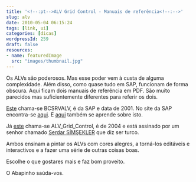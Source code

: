 ```yaml
---
title: '<!--:pt-->ALV Grid Control - Manuais de referência<!--:-->'
slug: alv
date: 2010-05-04 06:15:24
tags: [link, ui]
categories: [dicas]
wordpressId: 259
draft: false
resources:
- name: featuredImage
  src: "images/thumbnail.jpg"
---
```

Os ALVs são poderosos. Mas esse poder vem à custa de alguma complexidade. Além disso, como quase tudo em SAP, funcionam de forma obscura. Aqui ficam dois manuais de referência em PDF. São muito parecidos mas suficientemente diferentes para referir os dois.

[Este][1] chama-se BCSRVALV, é da SAP e data de 2001. No site da SAP encontra-se [aqui][2]. E [aqui][3] também se aprende sobre isto.

Já [este][4] chama-se ALV_Grid_Control, é de 2004 e está assinado por um senhor chamado [Serdar ŞİMŞEKLER][5] que diz ser turco.

Ambos ensinam a pintar os ALVs com cores alegres, a torná-los editáveis e interactivos e a fazer uma série de outras coisas boas.

Escolhe o que gostares mais e faz bom proveito.

O Abapinho saúda-vos.

   [1]: https://abapinho.com/wp-content/uploads/2010/05/BCSRVALV.pdf
   [2]: http://help.sap.com/printdocu/core/Print46c/EN/data/pdf/BCSRVALV/BCSRVALV.pdf
   [3]: http://help.sap.com/saphelp_nw04/helpdata/EN/8d/e994374c9cd355e10000009b38f8cf/frameset.htm
   [4]: https://abapinho.com/wp-content/uploads/2010/05/ALV_Grid_Control_2003.pdf
   [5]: http://uk.linkedin.com/in/ssimsekler
